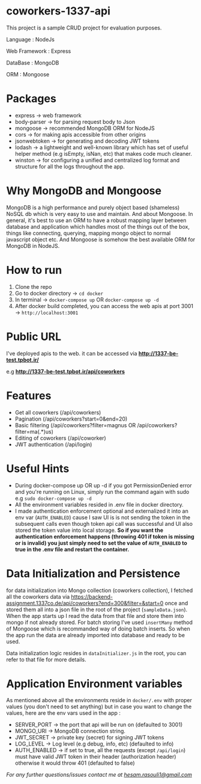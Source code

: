 # coworkers-1337-api
This project is a sample CRUD project for evaluation purposes.

Language : NodeJs

Web Framework : Express

DataBase : MongoDB

ORM : Mongoose
# Packages
- express -> web framework
- body-parser -> for parsing request body to Json
- mongoose -> recommended MongoDB ORM for NodeJS
- cors -> for making apis accessible from other origins
- jsonwebtoken -> for generating and decoding JWT tokens
- lodash -> a lightweight and well-known library which has set of useful helper method (e.g isEmpty, isNan, etc) that makes code much cleaner.
- winston -> for configuring a unified and centralized log format and structure for all the logs throughout the app.

# Why MongoDB and Mongoose
MongoDB is a high performance and purely object based (shameless) NoSQL db which is very easy to use and maintain.
And about Mongoose. In general, 
it's best to use an ORM to have a robust mapping layer between database and application which handles most of the things out of the box, things like connecting, querying, mapping mongo object to normal javascript object etc. And Mongoose is somehow the best available ORM for MongoDB in NodeJS.
# How to run 
1. Clone the repo
2. Go to docker directory -> `cd docker`
3. In terminal -> `docker-compose up` OR `docker-compose up -d`
4. After docker build completed, you can access the web apis at port 3001 -> `http://localhost:3001`
# Public URL 
I've deployed apis to the web. it can be accessed via **http://1337-be-test.tpbot.ir/**

e.g **http://1337-be-test.tpbot.ir/api/coworkers**
# Features
- Get all coworkers (/api/coworkers)
- Pagination (/api/coworkers?start=0&end=20)
- Basic filtering (/api/coworkers?filter=magnus OR /api/coworkers?filter=ma(.*)us)
- Editing of coworkers (/api/coworker)
- JWT authentication (/api/login)
# Useful Hints
- During docker-compose up OR up -d if you got PermissionDenied error and you're running on Linux, simply run the command again with sudo e.g `sudo docker-compose up -d` 
- All the environment variables resided in .env file in docker directory.
- I made authentication enforcement optional and externalized it into an env var (`AUTH_ENABLED`) cause I saw UI is
  is not sending the token in the subsequent calls even though token api call was successful and UI also stored the token value into local storage.
 **So if you want the authentication enforcement happens (throwing 401 if token is missing or is invalid) you just simply need to set the value of `AUTH_ENABLED` to true in the .env file and restart the container.**

# Data Initialization and Persistence
for data initialization into Mongo collection (coworkers collection), I fetched all the coworkers data 
via https://backend-assignment.1337co.de/api/coworkers?end=300&filter=&start=0 once and stored them all into a json file in the root of the project (`sampleData.json`).
When the app starts up I read the data from that file and store them into mongo if not already stored. 
For batch storing I've used `insertMany` method of Mongoose which is recommanded way of doing batch inserts.
So when the app run the data are already imported into database and ready to be used.

Data initialization logic resides in `dataInitializer.js` in the root, you can refer to that file for more details.


# Application Environment variables
As mentioned above all the environments reside in `docker/.env` with proper values (you don't need to set anything) but in case you want to change the values, here are the env vars used in the app :
- SERVER_PORT -> the port that api will be run on (defaulted to 3001)
- MONGO_URI -> MongoDB connection string.
- JWT_SECRET -> private key (secret) for signing JWT tokens
- LOG_LEVEL -> Log level (e.g debug, info, etc) (defaulted to info)
- AUTH_ENABLED -> if set to true, all the requests (except `/api/login`) must have valid JWT token in their header (authorization header) otherwise it would throw 401 (defaulted to false)

*For any further questions/issues contact me at hesam.rasouli1@gmail.com*
